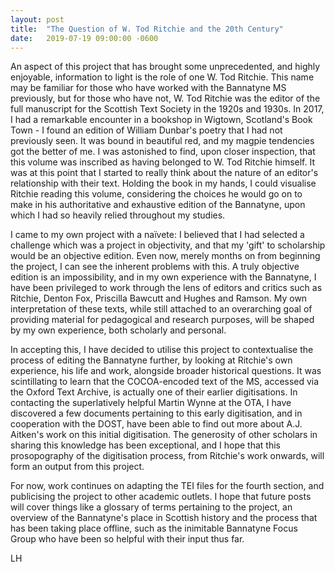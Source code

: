 ```yaml
---
layout: post
title:  "The Question of W. Tod Ritchie and the 20th Century"
date:   2019-07-19 09:00:00 -0600
---
```

An aspect of this project that has brought some unprecedented, and highly enjoyable, information to light is the role of one W. Tod Ritchie. This name may be familiar for those who have worked with the Bannatyne MS previously, but for those who have not, W. Tod Ritchie was the editor of the full manuscript for the Scottish Text Society in the 1920s and 1930s. In 2017, I had a remarkable encounter in a bookshop in Wigtown, Scotland's Book Town - I found an edition of William Dunbar's poetry that I had not previously seen. It was bound in beautiful red, and my magpie tendencies got the better of me. I was astonished to find, upon closer inspection, that this volume was inscribed as having belonged to W. Tod Ritchie himself. It was at this point that I started to really think about the nature of an editor's relationship with their text. Holding the book in my hands, I could visualise Ritchie reading this volume, considering the choices he would go on to make in his authoritative and exhaustive edition of the Bannatyne, upon which I had so heavily relied throughout my studies.

I came to my own project with a naïvete: I believed that I had selected a challenge which was a project in objectivity, and that my 'gift' to scholarship would be an objective edition. Even now, merely months on from beginning the project, I can see the inherent problems with this. A truly objective edition is an impossibility, and in my own experience with the Bannatyne, I have been privileged to work through the lens of editors and critics such as Ritchie, Denton Fox, Priscilla Bawcutt and Hughes and Ramson. My own interpretation of these texts, while still attached to an overarching goal of providing material for pedagogical and research purposes, will be shaped by my own experience, both scholarly and personal.

In accepting this, I have decided to utilise this project to contextualise the process of editing the Bannatyne further, by looking at Ritchie's own experience, his life and work, alongside broader historical questions. It was scintillating to learn that the COCOA-encoded text of the MS, accessed via the Oxford Text Archive, is actually one of their earlier digitisations. In contacting the superlatively helpful Martin Wynne at the OTA, I have discovered a few documents pertaining to this early digitisation, and in cooperation with the DOST, have been able to find out more about A.J. Aitken's work on this initial digitisation. The generosity of other scholars in sharing this knowledge has been exceptional, and I hope that this prosopography of the digitisation process, from Ritchie's work onwards, will form an output from this project.

For now, work continues on adapting the TEI files for the fourth section, and publicising the project to other academic outlets. I hope that future posts will cover things like a glossary of terms pertaining to the project, an overview of the Bannatyne's place in Scottish history and the process that has been taking place offline, such as the inimitable Bannatyne Focus Group who have been so helpful with their input thus far.

LH

